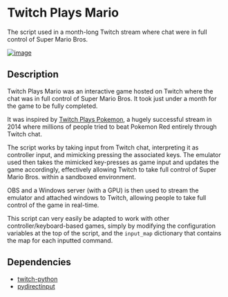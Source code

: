 # Twitch Plays Mario
The script used in a month-long Twitch stream where chat were in full control of Super Mario Bros.

[![image](https://user-images.githubusercontent.com/30339741/130250004-203c77ce-0d34-4805-8a95-9920ed279eed.png)](https://www.twitch.tv/jotslo/clip/WildBlueToothPeanutButterJellyTime)

## Description

Twitch Plays Mario was an interactive game hosted on Twitch where the chat was in full control of Super Mario Bros. It took just under a month for the game to be fully completed.

It was inspired by [Twitch Plays Pokemon](https://www.twitch.tv/twitchplayspokemon), a hugely successful stream in 2014 where millions of people tried to beat Pokemon Red entirely through Twitch chat.

The script works by taking input from Twitch chat, interpreting it as controller input, and mimicking pressing the associated keys. The emulator used then takes the mimicked key-presses as game input and updates the game accordingly, effectively allowing Twitch to take full control of Super Mario Bros. within a sandboxed environment.

OBS and a Windows server (with a GPU) is then used to stream the emulator and attached windows to Twitch, allowing people to take full control of the game in real-time.

This script can very easily be adapted to work with other controller/keyboard-based games, simply by modifying the configuration variables at the top of the script, and the `input_map` dictionary that contains the map for each inputted command.

## Dependencies
- [twitch-python](https://pypi.org/project/twitch-python/)
- [pydirectinput](https://pypi.org/project/PyDirectInput/)
